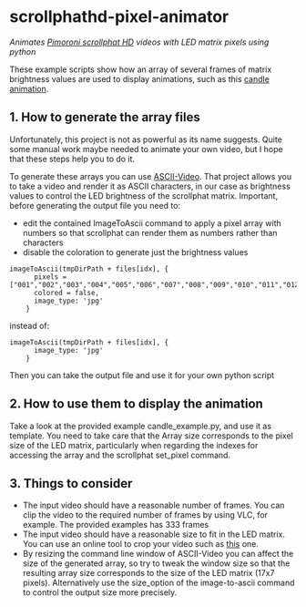 # scrollphathd-pixel-animator
*Animates [Pimoroni scrollphat HD](https://github.com/pimoroni/scroll-phat-hd) videos with LED matrix pixels using python*

These example scripts show how an array of several frames of matrix brightness values are used to display animations, such as this [candle animation](https://youtu.be/Bzze-ceYA8c).

## 1. How to generate the array files

Unfortunately, this project is not as powerful as its name suggests. Quite some manual work maybe needed to animate your own video, but I hope that these steps help you to do it. 

To generate these arrays you can use [ASCII-Video](https://github.com/fossage/ASCII-Video). That project allows you to take a video and render it as ASCII characters, in our case as brightness values to control the LED brightness of the scrollphat matrix. Important, before generating the output file you need to:

- edit the contained ImageToAscii command to apply a pixel array with numbers so that scrollphat can render them as numbers rather than characters
- disable the coloration to generate just the brightness values
```
imageToAscii(tmpDirPath + files[idx], {
      pixels =  ["001","002","003","004","005","006","007","008","009","010","011","012","013","014","015","016","017","018","019","020","021","022","023","024","025","026","027","028","029","030","031","032","033","034","035","036","037","038","039","040","041","042","043","044",,"045","046","047","048","049","050","051","052","053","054","055","056","057","058","059","060","061","062","063","064","065","066","067","068","069","070","071","072","073","074","075","076","077","078","079","080","081","082","083","084","085","086","087","088","089","090","091","092","093","094","095","096","097","098","099","100","101","102","103","104","105","106","107","108","109","110","111","112","113","114","115","116","117","118","119","120","121","122","123","124","125","126","127","128","129","130","131","132","133","134","135","136","137","138","139","140","141","142","143","144","145","146","147","148","149","150","151","152","153","154","155","156","157","158","159","160","161","162","163","164","165","166","167","168","169","170","171","172","173","174","175","176","177","178","179","180","181","182","183","184","185","186","187","188","189","190","191","192","193","194","195","196","197","198","199","200","201","202","203","204","205","206","207","208","209","210","211","212","213","214","215","216","217","218","219","220","221","222","223","224","225","226","227","228","229","230","231","232","233","234","235","236","237","238","239","240","241","242","243","244","245","246","247","248","249","250","251","252","253","254","255"],
      colored = false,
      image_type: 'jpg'
    }
```
instead of:
```
imageToAscii(tmpDirPath + files[idx], {
      image_type: 'jpg'
    }
```
Then you can take the output file and use it for your own python script

## 2. How to use them to display the animation

Take a look at the provided example candle_example.py, and use it as template. You need to take care that the Array size corresponds to the pixel size of the LED matrix, particularly when regarding the indexes for accessing the array and the scrollphat set_pixel command.

## 3. Things to consider

- The input video should have a reasonable number of frames. You can clip the video to the required number of frames by using VLC, for example. The provided examples has 333 frames
- The input video should have a reasonable size to fit in the LED matrix. You can use an online tool to crop your video such as [this](https://ezgif.com/crop-video) one.
- By resizing the command line window of ASCII-Video you can affect the size of the generated array, so try to tweak the window size so that the resulting array size corresponds to the size of the LED matrix (17x7 pixels). Alternatively use the size_option of the image-to-ascii command to control the output size more precisely.

